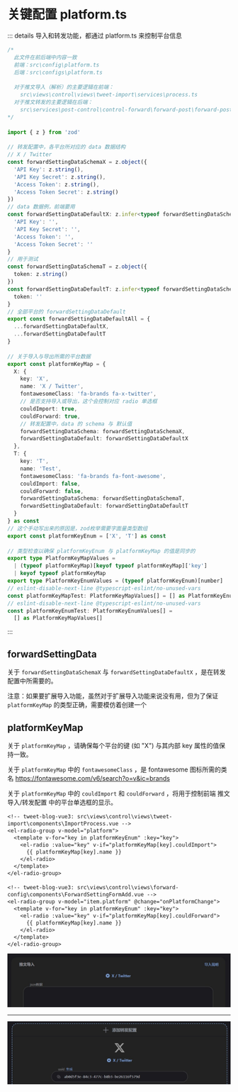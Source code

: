 # 关键配置 platform.ts

::: details 导入和转发功能，都通过 platform.ts 来控制平台信息
```ts
/*
  此文件在前后端中内容一致
  前端：src\config\platform.ts
  后端：src\configs\platform.ts

  对于推文导入（解析）的主要逻辑在前端：
    src\views\control\views\tweet-import\services\process.ts
  对于推文转发的主要逻辑在后端：
    src\services\post-control\control-forward\forward-post\forward-post.ts
*/

import { z } from 'zod'

// 转发配置中，各平台所对应的 data 数据结构
// X / Twitter
const forwardSettingDataSchemaX = z.object({
  'API Key': z.string(),
  'API Key Secret': z.string(),
  'Access Token': z.string(),
  'Access Token Secret': z.string()
})
// data 数据例，前端要用
const forwardSettingDataDefaultX: z.infer<typeof forwardSettingDataSchemaX> = {
  'API Key': '',
  'API Key Secret': '',
  'Access Token': '',
  'Access Token Secret': ''
}
// 用于测试
const forwardSettingDataSchemaT = z.object({
  token: z.string()
})
const forwardSettingDataDefaultT: z.infer<typeof forwardSettingDataSchemaT> = {
  token: ''
}
// 全部平台的 forwardSettingDataDefault
export const forwardSettingDataDefaultAll = {
  ...forwardSettingDataDefaultX,
  ...forwardSettingDataDefaultT
}

// 关于导入与导出所需的平台数据
export const platformKeyMap = {
  X: {
    key: 'X',
    name: 'X / Twitter',
    fontawesomeClass: 'fa-brands fa-x-twitter',
    // 是否支持导入或导出，这个会控制对应 radio 单选框
    couldImport: true,
    couldForward: true,
    // 转发配置中，data 的 schema 与 默认值
    forwardSettingDataSchema: forwardSettingDataSchemaX,
    forwardSettingDataDefault: forwardSettingDataDefaultX
  },
  T: {
    key: 'T',
    name: 'Test',
    fontawesomeClass: 'fa-brands fa-font-awesome',
    couldImport: false,
    couldForward: false,
    forwardSettingDataSchema: forwardSettingDataSchemaT,
    forwardSettingDataDefault: forwardSettingDataDefaultT
  }
} as const
// 这个手动写出来的原因是，zod枚举需要字面量类型数组
export const platformKeyEnum = ['X', 'T'] as const

// 类型检查以确保 platformKeyEnum 与 platformKeyMap 的值是同步的
export type PlatformKeyMapValues =
  | (typeof platformKeyMap)[keyof typeof platformKeyMap]['key']
  | keyof typeof platformKeyMap
export type PlatformKeyEnumValues = (typeof platformKeyEnum)[number]
// eslint-disable-next-line @typescript-eslint/no-unused-vars
const platformKeyMapTest: PlatformKeyMapValues[] = [] as PlatformKeyEnumValues[]
// eslint-disable-next-line @typescript-eslint/no-unused-vars
const platformKeyEnumTest: PlatformKeyEnumValues[] =
  [] as PlatformKeyMapValues[]
```
:::

## forwardSettingData

关于 `forwardSettingDataSchemaX` 与 `forwardSettingDataDefaultX` ，是在转发配置中所需要的。

注意：如果要扩展导入功能，虽然对于扩展导入功能来说没有用，但为了保证 `platformKeyMap` 的类型正确，需要模仿着创建一个

## platformKeyMap

关于 `platformKeyMap` ，请确保每个平台的键 (如 "X") 与其内部 key 属性的值保持一致。

关于 `platformKeyMap` 中的 `fontawesomeClass` ，是 fontawesome 图标所需的类名 https://fontawesome.com/v6/search?o=v&ic=brands

关于 `platformKeyMap` 中的 `couldImport` 和 `couldForward` ，将用于控制前端 推文导入/转发配置 中的平台单选框的显示。

```vue
<!-- tweet-blog-vue3: src\views\control\views\tweet-import\components\ImportProcess.vue -->
<el-radio-group v-model="platform">
  <template v-for="key in platformKeyEnum" :key="key">
    <el-radio :value="key" v-if="platformKeyMap[key].couldImport">
      {{ platformKeyMap[key].name }}
    </el-radio>
  </template>
</el-radio-group>

<!-- tweet-blog-vue3: src\views\control\views\forward-config\components\ForwardSettingFormAdd.vue -->
<el-radio-group v-model="item.platform" @change="onPlatformChange">
  <template v-for="key in platformKeyEnum" :key="key">
    <el-radio :value="key" v-if="platformKeyMap[key].couldForward">
      {{ platformKeyMap[key].name }}
    </el-radio>
  </template>
</el-radio-group>
```

![](./assets/2025-01-01_161927.jpg)

---

![](./assets/2025-01-01_162050.jpg)
